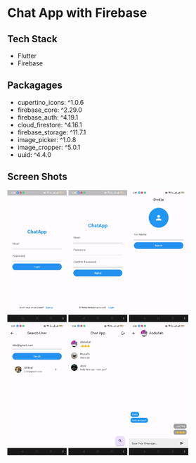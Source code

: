 # Chat App with Firebase

## Tech Stack

- Flutter
- Firebase

## Packagages

- cupertino_icons: ^1.0.6
- firebase_core: ^2.29.0
- firebase_auth: ^4.19.1
- cloud_firestore: ^4.16.1
- firebase_storage: ^11.7.1
- image_picker: ^1.0.8
- image_cropper: ^5.0.1
- uuid: ^4.4.0

## Screen Shots

<img src="./screen_shots/1.jpg" height="300">
<img src="./screen_shots/2.jpg" height="300">
<img src="./screen_shots/3.jpg" height="300">
<img src="./screen_shots/4.jpg" height="300">
<img src="./screen_shots/5.jpg" height="300">
<img src="./screen_shots/6.jpg" height="300">
